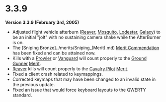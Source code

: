 # 3.3.9

**Version 3.3.9 (February 3rd, 2005)**

- Adjusted flight vehicle afterburn ([Reaver](../vehicles/Reaver.md),
  [Mosquito](../vehicles/Mosquito.md), [Lodestar](../vehicles/Lodestar.md),
  [Galaxy](../vehicles/Galaxy.md)) to be an initial "jolt" with no sustaining
  camera shake while the AfterBurner is on.
- The [Sniping Bronze]../merits/Sniping\_(Merit).md)
  [Merit Commendation](../merits/index.md) has been fixed and can
  be attained now.
- Kills with a [Prowler](../vehicles/Prowler.md) or
  [Vanguard](../vehicles/Vanguard.md) will count properly to the
  [Ground Gunner](../merits/Ground_Gunner.md)
  [Merit](../merits/index.md).
- [Reaver](../vehicles/Reaver.md) kills will count properly to the
  [Cavalry Pilot](../merits/Cavalry_Pilot.md)
  [Merit](../merits/index.md).
- Fixed a client crash related to keymappings.
- Corrected keymaps that may have been changed to an invalid state in the
  previous update.
- Fixed an issue that would force keyboard layouts to the QWERTY standard.
